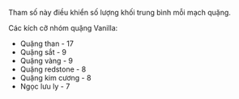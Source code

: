 Tham số này điều khiển số lượng khối trung bình mỗi mạch quặng.

Các kích cỡ nhóm quặng Vanilla:

* Quặng than - 17
* Quặng sắt - 9
* Quặng vàng - 9
* Quặng redstone - 8
* Quặng kim cương - 8
* Ngọc lưu ly - 7